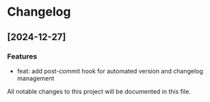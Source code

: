 # Changelog

## [2024-12-27]

### Features
- feat: add post-commit hook for automated version and changelog management

All notable changes to this project will be documented in this file.

